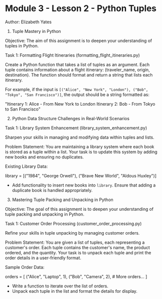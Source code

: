 # Module 3 - Lesson 2 - Python Tuples
Author: Elizabeth Yates

1. Tuple Mastery in Python 

Objective: The aim of this assignment is to deepen your understanding of tuples in Python.

Task 1: Formatting Flight Itineraries (formatting_flight_itineraries.py)

Create a Python function that takes a list of tuples as an argument. Each tuple contains information about a flight itinerary: (traveler_name, origin, destination). The function should format and return a string that lists each itinerary. 

For example, if the input is `[("Alice", "New York", "London"), ("Bob", "Tokyo", "San Francisco")]`, 
the output should be a string formatted as:

"Itinerary 1: Alice - From New York to London
 Itinerary 2: Bob - From Tokyo to San Francisco"

 2. Python Data Structure Challenges in Real-World Scenarios

Task 1: Library System Enhancement (library_system_enhancement.py)

Sharpen your skills in managing and modifying data within tuples and lists.

Problem Statement: You are maintaining a library system where each book is stored as a tuple within a list. Your task is to update this system by adding new books and ensuring no duplicates.

Existing Library Data:

library = [("1984", "George Orwell"), ("Brave New World", "Aldous Huxley")]

- Add functionality to insert new books into `library`. Ensure that adding a duplicate book is handled appropriately.

3. Mastering Tuple Packing and Unpacking in Python

Objective: The goal of this assignment is to deepen your understanding of tuple packing and unpacking in Python.

Task 1: Customer Order Processing (customer_order_processing.py)

Refine your skills in tuple unpacking by managing customer orders.

Problem Statement: You are given a list of tuples, each representing a customer's order. Each tuple contains the customer's name, the product ordered, and the quantity. Your task is to unpack each tuple and print the order details in a user-friendly format.

Sample Order Data:

orders = [
    ("Alice", "Laptop", 1),
    ("Bob", "Camera", 2),
    # More orders...
]
- Write a function to iterate over the list of orders. 
- Unpack each tuple in the list and format the details for display.